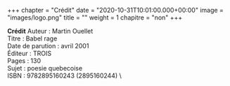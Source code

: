 +++ chapter = "Crédit" 
date = "2020-10-31T10:01:00.000+00:00" 
image = "images/logo.png" 
title = "" 
weight = 1 
chapitre = "non" +++

**Crédit**
Auteur : Martin Ouellet \
Titre :	Babel rage \
Date de parution :	avril 2001 \
Éditeur :	TROIS \
Pages :	130 \
Sujet :	poesie quebecoise \
ISBN :	9782895160243 (2895160244) \
